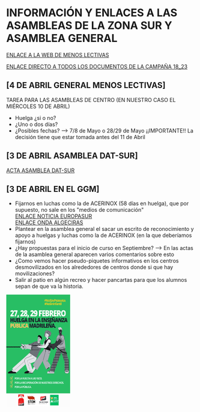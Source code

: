 # INFORMACIÓN Y ENLACES A LAS ASAMBLEAS DE LA ZONA SUR Y ASAMBLEA GENERAL 
[ENLACE A LA WEB DE MENOS LECTIVAS](https://sites.google.com/view/menoslectivas/inicio?fbclid=PAAaaqWAbWZwA0s3rgv9F3sp_PvYYOQWqU_nt5EED4Tb0_pllt68GAWjk8tj0)

[ENLACE DIRECTO A TODOS LOS DOCUMENTOS DE LA CAMPAÑA 18_23](https://docs.google.com/document/d/1Q08LgGZRj7RZ8u_8xzcPUhxvCBtdeepL/edit)

## [4 DE ABRIL GENERAL MENOS LECTIVAS]
TAREA PARA LAS ASAMBLEAS DE CENTRO (EN NUESTRO CASO EL MIÉRCOLES 10 DE ABRIL)
  - Huelga ¿si o no?
  - ¿Uno o dos días?
  - ¿Posibles fechas? --> 7/8 de Mayo o 28/29 de Mayo
  ¡¡IMPORTANTE!! La decisión tiene que estar tomada antes del 11 de Abril

## [3 DE ABRIL ASAMBLEA DAT-SUR]

[ACTA ASAMBLEA DAT-SUR](https://mega.nz/file/kFcjCZrR#zG1JxgKvzaybqxq1ST4BahFvlh2J6lZOjgrI3Nv08rE)

## [3 DE ABRIL EN EL GGM]
- Fijarnos en luchas como la de ACERINOX (58 días en huelga), que por supuesto, no sale en los "medios de comunicación" <br>
[ENLACE NOTICIA EUROPASUR](https://www.europasur.es/los_barrios/Acerinox-comite-huelga-negociacion-convenio_0_1886513579.html) <br>
[ENLACE ONDA ALGECIRAS](https://www.youtube.com/watch?v=CWtThocu-m8)
- Plantear en la asamblea general el sacar un escrito de reconocimiento y apoyo a huelgas y luchas como la de ACERINOX (en la que deberíamos fijarnos)
- ¿Hay propuestas para el inicio de curso en Septiembre? --> En las actas de la asamblea general aparecen varios comentarios sobre esto
- ¿Como vemos hacer pseudo-piquetes informativos en los centros desmovilizados en los alrededores de centros donde si que hay movilizaciones?
- Salir al patio en algún recreo y hacer pancartas para que los alumnos sepan de que va la historia.

  

<img src="cartel.jpg" height="300px" width="170px" alt="Photo of creator"/>
